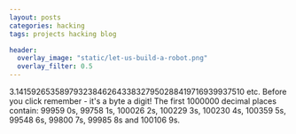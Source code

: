 ```yaml
---
layout: posts
categories: hacking
tags: projects hacking blog

header:
  overlay_image: "static/let-us-build-a-robot.png"
  overlay_filter: 0.5
---
```


3.14159265358979323846264338327950288419716939937510 etc. Before you click remember - it's a byte a digit! The first 1000000 decimal places contain: 99959 0s, 99758 1s, 100026 2s, 100229 3s, 100230 4s, 100359 5s, 99548 6s, 99800 7s, 99985 8s and 100106 9s.